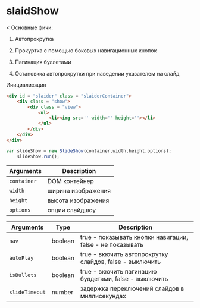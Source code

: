 # slaidShow

 < Основные фичи:

1. Автопрокрутка

2. Прокуртка с помощью боковых навигационных кнопок

3. Пагинация буллетами

4. Остановкка автопрокрутки при наведении указателем на слайд

Инициализация 

```html
<div id = "slaider" class = "slaiderContainer">
	<div class = "show">
		<div class = "view">
			<ul>
				<li><img src='' width='' height=''></li>
			</ul>
		</div>
	</div>
</div>
```

```js
var slideShow = new SlideShow(container,width,height,options);
	slideShow.run();
```

Arguments                    | Description                                     
--------------------------|----------------------------------------------------------------------------
`container`    | DOM контейнер
`width`    | ширина изображения
`height`    | высота изображения
`options`    | опции слайдшоу

Arguments                    | Type                		| Description                                     
--------------------------|--------------------------|----------------------------------------------------------------------------
`nav`    | boolean |  true - показывать кнопки навигации, false - не показывать
`autoPlay`    | boolean | true - вкючить автопрокрутку слайдов, false - выключить
`isBullets`    | boolean | true - вкючить пагинацию буддетами, false - выключить
`slideTimeout`    | number | задержка переключений слайдов в миллисекундах
